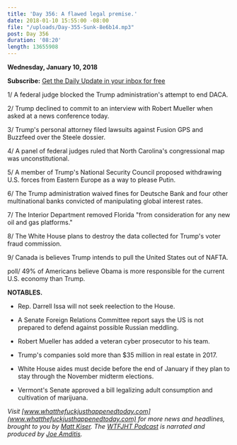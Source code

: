 ```yaml
---
title: 'Day 356: A flawed legal premise.'
date: 2018-01-10 15:55:00 -08:00
file: "/uploads/Day-355-Sunk-8e6b14.mp3"
post: Day 356
duration: '08:20'
length: 13655908
---
```


**Wednesday, January 10, 2018**

**Subscribe:** [Get the Daily Update in your inbox for free](https://whatthefuckjusthappenedtoday.com/subscribe/)

1/ A federal judge blocked the Trump administration's attempt to end DACA.

2/ Trump declined to commit to an interview with Robert Mueller when asked at a news conference today.

3/ Trump's personal attorney filed lawsuits against Fusion GPS and Buzzfeed over the Steele dossier.

4/ A panel of federal judges ruled that North Carolina's congressional map was unconstitutional.

5/ A member of Trump's National Security Council proposed withdrawing U.S. forces from Eastern Europe as a way to please Putin.

6/ The Trump administration waived fines for Deutsche Bank and four other multinational banks convicted of manipulating global interest rates.

7/ The Interior Department removed Florida "from consideration for any new oil and gas platforms."

8/ The White House plans to destroy the data collected for Trump's voter fraud commission.

9/ Canada is believes Trump intends to pull the United States out of NAFTA.

poll/ 49% of Americans believe Obama is more responsible for the current U.S. economy than Trump.

**NOTABLES.**

* Rep. Darrell Issa will not seek reelection to the House.

* A Senate Foreign Relations Committee report says the US is not prepared to defend against possible Russian meddling.

* Robert Mueller has added a veteran cyber prosecutor to his team.

* Trump's companies sold more than $35 million in real estate in 2017.

* White House aides must decide before the end of January if they plan to stay through the November midterm elections.

* Vermont's Senate approved a bill legalizing adult consumption and cultivation of marijuana.

*Visit [www.whatthefuckjusthappenedtoday.com](www.whatthefuckjusthappenedtoday.com) for more news and headlines, brought to you by [Matt Kiser](https://twitter.com/Matt_Kiser). The [WTFJHT Podcast](https://whatthefuckjusthappenedtoday.com/podcasts/) is narrated and produced by [Joe Amditis](https://twitter.com/jsamditis).*